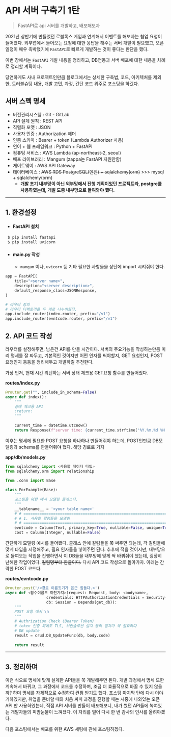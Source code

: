 # API 서버 구축기 1탄


> FastAPI로 api 서버를 개발하고, 배포해보자

<!--more-->

2021년 상반기에 만들었던 로블록스 게임과 연계해서 이벤트를 해보자는 협업 요청이 들어왔다. 외부앱에서 들어오는 요청에 대한 응답을 해주는 서버 개발이 필요했고, 오픈 일정이 매우 촉박했기에 `FastAPI`로 빠르게 개발하는 것이 좋다는 판단을 했다.

이번 장에서는 `FastAPI` 개발 내용을 정리하고, DB연동과 서버 배포에 대한 내용을 차례로 정리할 계획이다. 

당연하게도 사내 프로젝트인만큼 블로그에서는 상세한 구축법, 코드, 아키텍처를 제외한, 트러블슈팅 내용, 개발 고민, 과정, 간단 코드 위주로 포스팅을 하겠다.



## 서버 스펙 명세

- 버전관리시스템 : Git - GitLab
- API 설계 원칙 : REST API
- 직렬화 포맷 : JSON
- 사용자 인증 : Authorization 헤더
- 인증 스키마 : Bearer + token (Lambda Authorizer 사용)
- 언어 + 웹 프레임워크 : Python + FastAPI
- 컴퓨팅 서비스 : AWS Lambda (ap-northeast-2, seoul)
- 배포 라이브러리 : Mangum (zappa는 FastAPI 지원안함)
- 게이트웨이 : AWS API Gateway
- 데이터베이스 : ~~AWS RDS PostgreSQL(엔진) + sqlalchemy(orm)~~ >>> mysql + sqlalchemy(orm) 
  - **개발 초기 내부망이 아닌 외부망에서 진행 계획이었던 프로젝트라, postgre를 사용하였는데, 개발 도중 내부망으로 들여와야 했다.**



---



## 1. 환경설정

- #### FastAPI 설치

```bash
 $ pip install fastapi
 $ pip install uvicorn
```

- #### main.py 작성

  - `mangum` 이나, `uvicorn`   등 기타 필요한 사항들을 상단에 import 시켜줘야 한다.

```python
app = FastAPI(
    title="<server name>",
    description="<server description>",
    default_response_class=JSONResponse,
)

# 라우터 정의
# 라우터 디렉토리를 두 개로 나누어줬다.
app.include_router(index.router, prefix="/v1")
app.include_router(evntcode.router, prefix="/v1")
```



## 2. API 코드 작성

라우터를 설정해주면, 남은건 API를 만들 시간이다. 서버의 주요기능을 작성하는만큼 미리 명세를 잘 짜두고, 기본적인 것이지만 어떤 인자를 써야할지, GET 요청인지, POST 요청인지 등등을 정리해두고 개발하길 추천한다.



가장 먼저, 현재 시간 리턴하는 서버 상태 체크용 GET요청 함수를 만들어줬다. 

**routes/index.py**

```python
@router.get("", include_in_schema=False)
async def index():
    """
    상태 체크용 API
    :return:
    """
    
    current_time = datetime.utcnow()
    return Response(f"server time: {current_time.strftime('%Y.%m.%d %H:%M:%S')})")
```



이후는 명세에 필요한 POST 요청을 하나하나 만들어줘야 하는데, POST인만큼 DB모델링과 schema를 만들어줘야 했다. 해당 경로로 가자

**app/db/models.py**

```python
from sqlalchemy import <사용할 데이터 타입> 
from sqlalchemy.orm import relationship

from .conn import Base
    
class ForExample(Base):
    """
    포스팅을 위한 예시 모델링 클래스다.
    """
    __tablename__ = '<your table name>'
    # # =========================================================================================
    # # 1. 사용할 칼럼들을 모델링 
    # # =========================================================================================
    evntcode = Column(Text, primary_key=True, nullable=False, unique=True)            
    cost = Column(Integer, nullable=False)              
```



간단하게 모델링 예시를 들어봤다. 클래스 안에 칼럼들을 쭉 써주면 되는데, 각 칼럼들에 맞게 타입을 지정해주고, 필요 인자들을 넣어주면 된다. 추후에 적을 것이지만, 내부망으로 들여오는 작업을 진행하면서 이 DB들을 내부망에 맞게 싹 바꿔줘야 했는데, 굉장히 난해한 작업이었다. ~~칼럼명부터 한글이다.~~ 다시 API 코드 작성으로 돌아가자. 아래는 간략한 POST 코드다.

**routes/evntcode.py**

```python
@router.post('/<경로 이름짓기가 은근 힘들다.>')
async def <함수이름도 마찬가지>(request: Request, body: <bodyname>,
                  credentials: HTTPAuthorizationCredentials = Security(security),
                  db: Session = Depends(get_db)):
    """
    POST 요청 예시 \n
    """
    # Authrization Check (Bearer Token)
    # token 인증 외에도 TLS, 보안솔루션 설치 등의 절차가 꼭 필요하다
    # DB update
    result = crud.DB_UpdateFunc(db, body.code)
    
    return result
```



---



## 3. 정리하며

이런 식으로 명세에 맞게 설계한 API들을 쭉 개발해주면 된다. 개발 과정에서 명세 또한 계속해서 바뀌고, 그 과정에서 코드를 수정하며, 조금 더 효율적으로 바꿀 수 있지 않을까? 하며 명세를 자체적으로 수정하여 컨펌 받기도 했다. 포스팅 마지막 탄에 다시 이야기하겠지만, 취업을 준비할 때와 처음 싸피 과정을 진행할 때는 시중에 나와있는 오픈API 만 사용하였는데, 직접 API 서버를 만들어 배포해보니, 내가 썼던 API들에 녹여있는 개발자들의 피땀눈물이 느껴졌다. 이 자리를 빌어 다시 한 번 감사의 인사를 올려야겠다.

다음 포스팅에서는 배포를 위한 AWS 세팅에 관해 포스팅하겠다.

